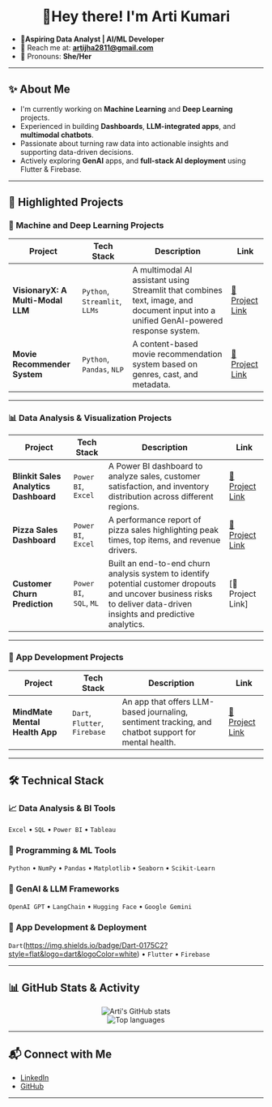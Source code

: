  <h1 align="center"> 👋Hey there! I'm Arti Kumari </h1>
 
 
- **🎯Aspiring Data Analyst | AI/ML Developer**
- 📩 Reach me at: **artijha2811@gmail.com**
- 🧍 Pronouns: **She/Her**  
  
---

## ✨ About Me

- I'm currently working on **Machine Learning** and **Deep Learning** projects.
- Experienced in building **Dashboards**, **LLM-integrated apps**, and **multimodal chatbots**.
- Passionate about turning raw data into actionable insights and supporting data-driven decisions.
- Actively exploring **GenAI** apps, and **full-stack AI deployment** using Flutter & Firebase.


---

## 📂 Highlighted Projects

### 🤖 Machine and Deep Learning Projects

| Project | Tech Stack | Description | Link |
|--------|------------|-------------|------|
| **VisionaryX: A Multi-Modal LLM** | `Python`, `Streamlit`, `LLMs` | A multimodal AI assistant using Streamlit that combines text, image, and document input into a unified GenAI-powered response system. | [🔗 Project Link](https://github.com/ArtiKumari28/VisionaryX-A-Multi-Modal-LLM) |
| **Movie Recommender System** | `Python`, `Pandas`, `NLP` | A content-based movie recommendation system based on genres, cast, and metadata. | [🔗 Project Link](https://github.com/ArtiKumari28/Movie-Recommender-System) |

---

### 📊 Data Analysis & Visualization Projects

| Project | Tech Stack | Description | Link |
|--------|------------|-------------|------|
| **Blinkit Sales Analytics Dashboard** | `Power BI`, `Excel` | A Power BI dashboard to analyze sales, customer satisfaction, and inventory distribution across different regions. | [🔗 Project Link](https://github.com/ArtiKumari28/Blinkit-Sales-Analytics-Dashboard) |
| **Pizza Sales Dashboard** | `Power BI`, `Excel` | A performance report of pizza sales highlighting peak times, top items, and revenue drivers. | [🔗 Project Link](https://github.com/ArtiKumari28/Pizza-Sales-Analysis-Dashboard) |
| **Customer Churn Prediction** | `Power BI`, `SQL`, `ML` | Built an end-to-end churn analysis system to identify potential customer dropouts and uncover business risks to deliver data-driven insights and predictive analytics. | [🔗 Project Link]


---

###  📱 App Development Projects

| Project | Tech Stack | Description | Link |
|--------|------------|-------------|------|
| **MindMate Mental Health App** | `Dart`, `Flutter`, `Firebase` | An app that offers LLM-based journaling, sentiment tracking, and chatbot support for mental health. | [🔗 Project Link](https://github.com/siddhant-17-codes/mindmate)
---


## 🛠️ Technical Stack

### 📈 Data Analysis & BI Tools
`Excel` • `SQL` • `Power BI` • `Tableau`

### 🤖 Programming & ML Tools
`Python` • `NumPy` • `Pandas` • `Matplotlib` • `Seaborn` • `Scikit-Learn`

### 🧠 GenAI & LLM Frameworks
`OpenAI GPT` • `LangChain` • `Hugging Face` • `Google Gemini`

### 🚀 App Development & Deployment
`Dart`(https://img.shields.io/badge/Dart-0175C2?style=flat&logo=dart&logoColor=white) • `Flutter` • `Firebase`

---

## 📊 GitHub Stats & Activity

<p align="center">
  <img src="https://github-readme-stats.vercel.app/api?username=ArtiKumari28&show_icons=true&theme=midnight-purple" alt="Arti's GitHub stats" />
  <br/>
  <img src="https://github-readme-stats.vercel.app/api/top-langs/?username=ArtiKumari28&layout=compact&theme=midnight-purple" alt="Top languages" />
</p>

---

## 📬 Connect with Me
- [LinkedIn](https://linkedin.com/in/arti-kumari-b8636b304)
- [GitHub](github.com/ArtiKumari28 )
---



